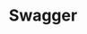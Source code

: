 ---
layout: default
title: Swagger
parent: Fusion
nav_order: 60
permalink: /fusion/swagger/
redirect_to: /Swagger
---